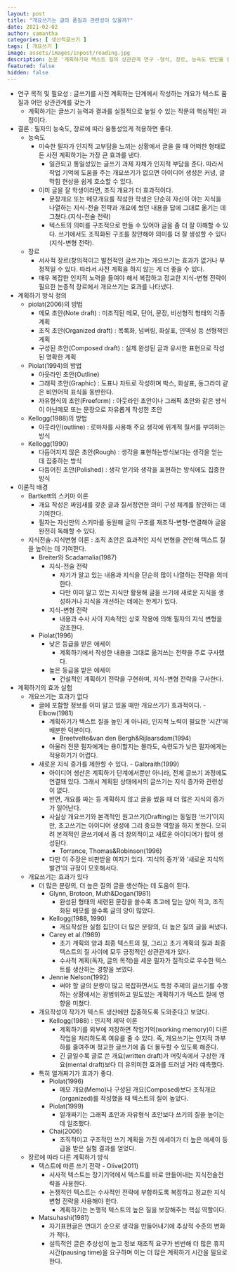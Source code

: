 ```yaml
---
layout: post
title: "개요쓰기는 글의 품질과 관련성이 있을까?"
date: 2021-02-02
author: samantha
categories: [ 생산적글쓰기 ]
tags: [ 개요쓰기 ]
image: assets/images/inpost/reading.jpg
description: 논문 '계획하기와 텍스트 질의 상관관계 연구 -형식, 장르, 능숙도 변인을 중심으로' 요약하기
featured: false
hidden: false
---
```


- 연구 목적 및 필요성 : 글쓰기를 사전 계획하는 단계에서 작성하는 개요가 텍스트 품질과 어떤 상관관계를 갖는가
  - 계획하기는 글쓰기 능력과 결과를 실질적으로 높일 수 있는 작문의 핵심적인 과정이다.
- 결론 : 필자의 능숙도, 장르에 따라 융통성있게 적용하면 좋다.
  - 능숙도
    - 미숙한 필자가 인지적 고부담을 느끼는 상황에서 글을 쓸 때 어떠한 형태로든 사전 계획하기는 가장 큰 효과를 낸다.
      - 일관되고 통일성있는 글쓰기 과제 자체가 인지적 부담을 준다. 따라서 작업 기억에 도움을 주는 개요쓰기가 없으면 아이디어 생성은 커녕, 글막힘 현상을 쉽게 호소할 수 있다.
    - 이미 글을 잘 학생이라면, 조직 개요가 더 효과적이다.
      - 문장개요 또는 메모개요를 작성한 학생은 단순히 자신이 아는 지식을 나열하는 지식-전술 전략과 개요에 썼던 내용을 답에 그대로 옮기는 데 그쳤다.(지식-전술 전략)
      - 텍스트의 의미를 구조적으로 만들 수 있어야 글을 좀 더 잘 이해할 수 있다. 쓰기에서도 조직화된 구조를 창안해야 의미를 더 잘 생성할 수 있다(지식-변형 전략).
  - 장르
    - 서사적 장르(창의적이고 발전적인 글쓰기)는 개요쓰기는 효과가 없거나 부정적일 수 있다. 따라서 사전 계획을 하지 않는 게 더 좋을 수 있다.
    - 매우 복잡한 인지적 노력을 들여야 해서 복잡하고 정교한 지식-변형 전략이 필요한 논증적 장르에서 개요쓰기는 효과를 나타냈다.
- 계획하기 방식 정의
  - piolat(2006)의 방법
    - 메모 초안(Note draft) : 미조직된 메모, 단어, 문장, 비선형적 형태의 각종 계획
    - 조직 초안(Organized draft) : 목록화, 넘버링, 화살표, 인덱싱 등 선형적인 계획
    - 구성된 초안(Composed draft) : 실제 완성된 글과 유사한 표현으로 작성된 명확한 계획
  - Piolat(1994)의 방법
    - 아웃라인 초안(Outline)
    - 그래픽 초안(Graphic) : 도표나 차트로 작성하며 박스, 화살표, 동그라미 같은 비언어적 표식을 동반한다.
    - 자유형식의 초안(Freeform) : 아웃라인 초안이나 그래픽 초안와 같은 방식이 아닌메모 또는 문장으로 자유롭게 작성한 초안
  - Kellogg(1988)의 방법
    - 아웃라인(outline) : 로마자를 사용해 주요 생각에 위계적 질서를 부여하는 방식
  - Kellogg(1990)
    - 다듬어지지 않은 초안(Rough) : 생각을 표현하는방식보다는 생각을 얻는 데 집중하는 방식
    - 다듬어진 초안(Polished) : 생각 얻기와 생각을 표현하는 방식에도 집중한 방식
- 이론적 배경
  - Bartkett의 스키마 이론
    - 개요 작성은 짜임새를 갖춘 글과 질서정연한 의미 구성 체계를 창안하는 데 기여한다.
    - 필자는 자신만의 스키마를 동원해 글의 구조를 재조직-변형-연결해야 글을 완전히 독해할 수 있다.
  - 지식전술-지식변형 이론 : 조직 초안은 효과적인 지식 변형을 견인해 텍스트 질을 높이는 데 기여한다.
    - Breiter와 Scadamalia(1987)
      - 지식-전술 전략
        - 자기가 알고 있는 내용과 지식을 단순히 많이 나열하는 전략을 의미한다.
        - 다만 이미 알고 있는 지식만 활용해 글을 쓰기에 새로운 지식을 생성하거나 지식을 개선하는 데에는 한계가 있다.
      - 지식-변형 전략
        - 내용과 수사 사이 지속적인 상호 작용에 의해 필자의 지식 변형을 강조한다.
    - Piolat(1996)
      - 낮은 등급을 받은 에세이
        - 계획하기에서 작성한 내용을 그대로 옮겨쓰는 전략을 주로 구사했다.
      - 높은 등급을 받은 에세이
        - 건설적인 계획하기 전략을 구현하며, 지식-변형 전략을 구사한다.
- 계획하기의 효과 실험
  - 개요쓰기는 효과가 없다
    - 글에 포함할 정보를 이미 알고 있을 때만 개요쓰기가 효과적이다. - Elbow(1981)
      - 계획하기가 텍스트 질을 높인 게 아니라, 인지적 노력이 필요한 ‘시간’에 배분한 덕분이다.
        - Breetvelte&van den Bergh&Rijlaarsdam(1994)
      - 아울러 전문 필자에게는 용이할지는 몰라도, 숙련도가 낮은 필자에게는 적용하기가 어렵다.
    - 새로운 지식 증가를 제한할 수 있다. - Galbraith(1999)
      - 아이디어 생산은 계획하기 단계에서뿐만 아니라, 전체 글쓰기 과정에도 연결돼 있다. 그래서 계획된 상태에서의 글쓰기는 지식 증가와 관련성이 없다.
      - 반면, 개요를 짜는 등 계획하지 않고 글을 썼을 때 더 많은 지식의 증가가 일어난다.
      - 사실상 개요쓰기와 본격적인 원고쓰기(Drafting)는 동일한 ‘쓰기’이지만, 초고쓰기는 아이디어 생성에 그리 중요한 역할을 하지 못한다. 오히려 본격적인 글쓰기에서 좀 더 창의적이고 새로운 아이디어가 많이 생성된다.
        - Torrance, Thomas&Robinson(1996)
      - 다만 이 주장은 비판받을 여지가 있다. ‘지식의 증가’와 ‘새로운 지식의 발견’의 규정이 모호해서다.
  - 개요쓰기는 효과가 있다
    - 더 많은 분량의, 더 높은 질의 글을 생산하는 데 도움이 된다.
      - Glynn, Brotoon, Muth&Dogan(1981)
        - 완성된 형태의 세련된 문장을 쓸수록 초고에 담는 양이 적고, 조직화된 메모를 쓸수록 글의 양이 많았다.
      - Kellogg(1988, 1990)
        - 개요작성한 실험 집단이 더 많은 분량의, 더 높은 질의 글을 써냈다.
      - Carey et al.(1989)
        - 초기 계획의 양과 최종 텍스트의 질, 그리고 초기 계획의 질과 최종 텍스트의 질 사이에 모두 긍정적인 상관관계가 있다.
        - 수사적 계획(독자, 글의 목적)을 세운 필자가 질적으로 우수한 텍스트를 생산하는 경향을 보였다.
      - Jennie Nelson(1992)
        - 써야 할 글의 분량이 많고 복잡하면서도 특정 주제의 글쓰기를 수행하는 상황에서는 광범위하고 밀도있는 계획하기가 텍스트 질에 영향을 미쳤다.
    - 개요작성이 작가가 텍스트 생산에만 집중하도록 도와준다고 보았다.
      - Kellogg(1988) : 인지적 제약 이론
        - 계획하기를 외부에 저장하면 작업기억(working memory)이 다른 작업을 처리하도록 여유를 줄 수 있다. 즉, 개요쓰기는 인지적 과부하를 줄여주며 정교한 글쓰기에 좀 더 몰두할 수 있도록 해준다.
        - 긴 글일수록 글로 쓴 개요(written draft)가 머릿속에서 구상한 개요(mental draft)보다 더 유의미한 효과를 드러낼 거라 예측했다.
    - 특히 얼개짜기가 효과가 좋다.
      - Piolat(1996)
        - 메모 개요(Memo)나 구성된 개요(Composed)보다 조직개요(organized)를 작성했을 때 텍스트의 질이 높았다.
      - Piolat(1999)
        - 얼개짜기는 그래픽 초안과 자유형식 초안보다 쓰기의 질을 높이는 데 일조했다.
      - Chai(2006)
        - 조직적이고 구조적인 쓰기 계획을 가진 에세이가 더 높은 에세이 등급을 받은 실험 결과를 얻었다.
  - 장르에 따라 다른 계획하기 방식
    - 텍스트에 따른 쓰기 전략 - Olive(2011)
      - 서사적 텍스트는 장기기억에서 텍스트를 바로 만들어내는 지식전술전략을 사용한다.
      - 논쟁적인 텍스트는 수사적인 전략에 부합하도록 복잡하고 정교한 지식변형 전략을 사용해야 한다.
        - 계획하기는 논쟁적 텍스트의 높은 질을 보장해주는 핵심 역할이다.
    - Matsuhashi(1981)
      - 자기표현글은 연대기 순으로 생각을 만들어내기에 추상적 수준의 변화가 적다.
      - 설득적인 글은 추상성이 높고 정보 재조직 요구가 빈번해 더 많은 휴지 시간(pausing time)을 요구하며 이는 더 많은 계획하기 시간을 필요로 한다.
